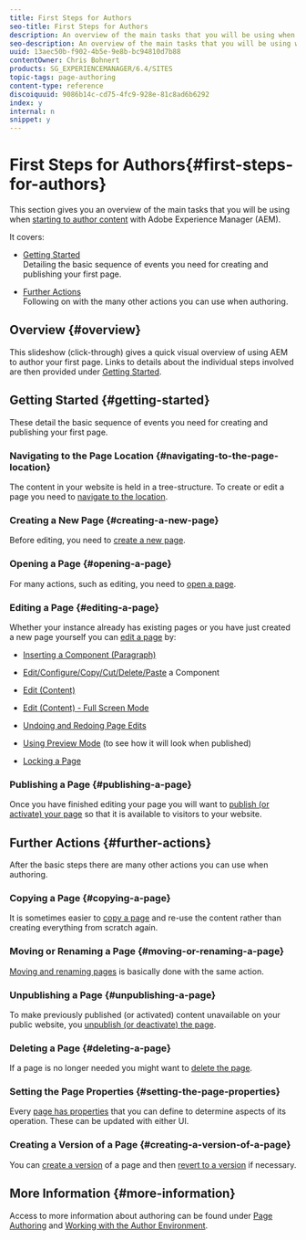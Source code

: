 ```yaml
---
title: First Steps for Authors
seo-title: First Steps for Authors
description: An overview of the main tasks that you will be using when starting to author content with AEM
seo-description: An overview of the main tasks that you will be using when starting to author content with AEM
uuid: 13aec50b-f902-4b5e-9e8b-bc94810d7b88
contentOwner: Chris Bohnert
products: SG_EXPERIENCEMANAGER/6.4/SITES
topic-tags: page-authoring
content-type: reference
discoiquuid: 9086b14c-cd75-4fc9-928e-81c8ad6b6292
index: y
internal: n
snippet: y
---
```


# First Steps for Authors{#first-steps-for-authors}

This section gives you an overview of the main tasks that you will be using when [starting to author content](../../../sites/authoring/using/author.md#concept-of-authoring-and-publishing) with Adobe Experience Manager (AEM).

It covers:

* [Getting Started](#getting-started)  
  Detailing the basic sequence of events you need for creating and publishing your first page.  

* [Further Actions](#further-actions)  
  Following on with the many other actions you can use when authoring.

## Overview {#overview}

This slideshow (click-through) gives a quick visual overview of using AEM to author your first page. Links to details about the individual steps involved are then provided under [Getting Started](#getting-started).

## Getting Started {#getting-started}

These detail the basic sequence of events you need for creating and publishing your first page.

### Navigating to the Page Location {#navigating-to-the-page-location}

The content in your website is held in a tree-structure. To create or edit a page you need to [navigate to the location](../../../sites/authoring/using/basic-handling.md#viewing-and-selecting-resources).

### Creating a New Page {#creating-a-new-page}

Before editing, you need to [create a new page](../../../sites/authoring/using/managing-pages.md#creating-a-new-page).

### Opening a Page {#opening-a-page}

For many actions, such as editing, you need to [open a page](../../../sites/authoring/using/managing-pages.md#opening-a-page-for-editing).

### Editing a Page {#editing-a-page}

Whether your instance already has existing pages or you have just created a new page yourself you can [edit a page](../../../sites/authoring/using/editing-content.md) by:

* [Inserting a Component (Paragraph)](../../../sites/authoring/using/editing-content.md#inserting-a-component)
* [Edit/Configure/Copy/Cut/Delete/Paste](../../../sites/authoring/using/editing-content.md#edit-configure-copy-cut-delete-paste) a Component
* [Edit (Content)](../../../sites/authoring/using/editing-content.md#edit-content)
* [Edit (Content) - Full Screen Mode](../../../sites/authoring/using/editing-content.md#edit-content-full-screen-mode)  

* [Undoing and Redoing Page Edits](../../../sites/authoring/using/editing-content.md#undoing-and-redoing-page-edits)
* [Using Preview Mode](../../../sites/authoring/using/editing-content.md#preview-mode) (to see how it will look when published)
* [Locking a Page](../../../sites/authoring/using/editing-content.md#locking-a-page)

### Publishing a Page {#publishing-a-page}

Once you have finished editing your page you will want to [publish (or activate) your page](../../../sites/authoring/using/publishing-pages.md#main-pars-title-10) so that it is available to visitors to your website.

## Further Actions {#further-actions}

After the basic steps there are many other actions you can use when authoring.

### Copying a Page {#copying-a-page}

It is sometimes easier to [copy a page](../../../sites/authoring/using/managing-pages.md#copying-and-pasting-a-page) and re-use the content rather than creating everything from scratch again.

### Moving or Renaming a Page {#moving-or-renaming-a-page}

[Moving and renaming pages](../../../sites/authoring/using/managing-pages.md#moving-or-renaming-a-page) is basically done with the same action.

### Unpublishing a Page {#unpublishing-a-page}

To make previously published (or activated) content unavailable on your public website, you [unpublish (or deactivate) the page](../../../sites/authoring/using/publishing-pages.md#main-pars-title-5).

### Deleting a Page {#deleting-a-page}

If a page is no longer needed you might want to [delete the page](../../../sites/authoring/using/managing-pages.md#deleting-a-page).

### Setting the Page Properties {#setting-the-page-properties}

Every [page has properties](../../../sites/authoring/using/editing-page-properties.md) that you can define to determine aspects of its operation. These can be updated with either UI.

### Creating a Version of a Page {#creating-a-version-of-a-page}

You can [create a version](../../../sites/authoring/using/working-with-page-versions.md#creating-a-new-version) of a page and then [revert to a version](../../../sites/authoring/using/working-with-page-versions.md#reverting-to-a-page-version) if necessary.

## More Information {#more-information}

Access to more information about authoring can be found under [Page Authoring](../../../sites/authoring/using/page-authoring.md) and [Working with the Author Environment](../../../sites/authoring/using/author-environment.md).
